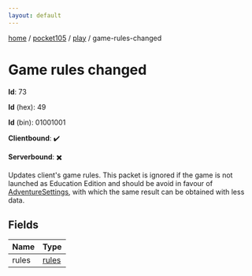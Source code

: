 ```yaml
---
layout: default
---
```


[home](/)  /  [pocket105](/protocol/pocket105)  /  [play](/protocol/pocket105/play)  /  game-rules-changed

# Game rules changed

**Id**: 73

**Id** (hex): 49

**Id** (bin): 01001001

**Clientbound**: ✔️

**Serverbound**: ✖️

Updates client's game rules. This packet is ignored if the game is not launched as Education Edition and should be avoid in favour of [AdventureSettings](#play_adventure-settings), with which the same result can be obtained with less data.

## Fields

Name | Type
---|---
rules | [rules](/protocol/pocket105/arrays)

